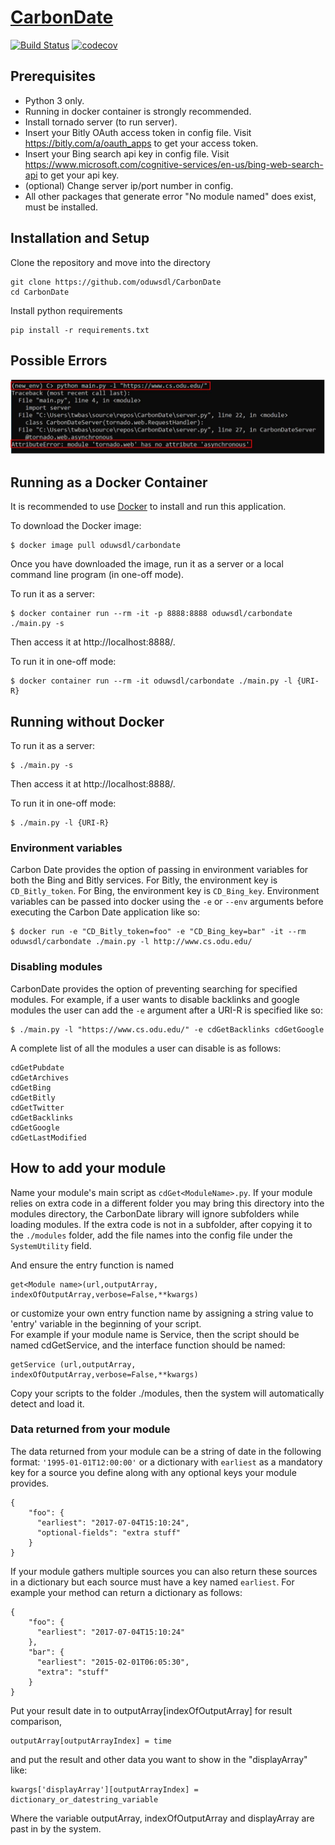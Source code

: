 # [CarbonDate](http://carbondate.cs.odu.edu)

[![Build Status](https://travis-ci.org/grantat/CarbonDate.svg?branch=master)](https://travis-ci.org/grantat/CarbonDate)
[![codecov](https://codecov.io/gh/grantat/CarbonDate/branch/master/graph/badge.svg)](https://codecov.io/gh/grantat/CarbonDate)

## Prerequisites

* Python 3 only.
* Running in docker container is strongly recommended.
* Install tornado server (to run server).
* Insert your Bitly OAuth access token in config file. Visit https://bitly.com/a/oauth_apps to get your access token.
* Insert your Bing search api key in config file. Visit https://www.microsoft.com/cognitive-services/en-us/bing-web-search-api to get your api key.
* (optional) Change server ip/port number in config.
* All other packages that generate error "No module named" does exist, must be installed.

## Installation and Setup 

Clone the repository and move into the directory 

```
git clone https://github.com/oduwsdl/CarbonDate
cd CarbonDate 
```

Install python requirements 

```
pip install -r requirements.txt 
``` 

## Possible Errors 

![Example Error](https://github.com/njenn001/CarbonDate/blob/master/images/Error.JPG)


## Running as a Docker Container

It is recommended to use [Docker](https://www.docker.com/) to install and run this application.

To download the Docker image:

```
$ docker image pull oduwsdl/carbondate
```

Once you have downloaded the image, run it as a server or a local command line program (in one-off mode).

To run it as a server:

```
$ docker container run --rm -it -p 8888:8888 oduwsdl/carbondate ./main.py -s
```

Then access it at http://localhost:8888/.

To run it in one-off mode:

```
$ docker container run --rm -it oduwsdl/carbondate ./main.py -l {URI-R}
```

## Running without Docker

To run it as a server:

```
$ ./main.py -s
```

Then access it at http://localhost:8888/.

To run it in one-off mode:

```
$ ./main.py -l {URI-R}
```

### Environment variables

Carbon Date provides the option of passing in environment variables for both the Bing and Bitly services.
For Bitly, the environment key is `CD_Bitly_token`. For Bing, the environment key is `CD_Bing_key`.
Environment variables can be passed into docker using the `-e` or `--env` arguments before executing the Carbon Date application like so:

```
$ docker run -e "CD_Bitly_token=foo" -e "CD_Bing_key=bar" -it --rm oduwsdl/carbondate ./main.py -l http://www.cs.odu.edu/
```

### Disabling modules

CarbonDate provides the option of preventing searching for specified modules.
For example, if a user wants to disable backlinks and google modules the user can add the `-e` argument after a URI-R is specified like so:

```
$ ./main.py -l "https://www.cs.odu.edu/" -e cdGetBacklinks cdGetGoogle
```

A complete list of all the modules a user can disable is as follows:

```
cdGetPubdate
cdGetArchives
cdGetBing
cdGetBitly
cdGetTwitter
cdGetBacklinks
cdGetGoogle
cdGetLastModified
```

## How to add your module

Name your module's main script as `cdGet<ModuleName>.py`. If your module relies on extra code in a different folder you may bring this directory into the modules directory, the CarbonDate library will ignore subfolders while loading modules. If the extra code is not in a subfolder, after copying it to the `./modules` folder, add the file names into the config file under the `SystemUtility` field.

And ensure the entry function is named  

```
get<Module name>(url,outputArray, indexOfOutputArray,verbose=False,**kwargs)  
```

or customize your own entry function name by assigning a string value to 'entry' variable in the beginning of your script.  
For example if your module name is Service, then the script should be named cdGetService, and the interface function should be named:

```
getService (url,outputArray, indexOfOutputArray,verbose=False,**kwargs)  
```

Copy your scripts to the folder ./modules, then the system will automatically detect and load it.

### Data returned from your module

The data returned from your module can be a string of date in the following format: `'1995-01-01T12:00:00'` or a dictionary with `earliest` as a mandatory key for a source you define along with any optional keys your module provides.

```
{
    "foo": {
      "earliest": "2017-07-04T15:10:24",
      "optional-fields": "extra stuff"
    }
}
```

If your module gathers multiple sources you can also return these sources in a dictionary but each source must have a key named `earliest`. For example your method can return a dictionary as follows:

```
{
    "foo": {
      "earliest": "2017-07-04T15:10:24"
    },
    "bar": {
      "earliest": "2015-02-01T06:05:30",
      "extra": "stuff"
    }
}
```

Put your result date in to outputArray\[indexOfOutputArray\] for result comparison,  

```
outputArray[outputArrayIndex] = time
```

and put the result and other data you want to show in the "displayArray" like:  

```
kwargs['displayArray'][outputArrayIndex] = dictionary_or_datestring_variable
```

Where the variable outputArray, indexOfOutputArray and displayArray are past in by the system.  
